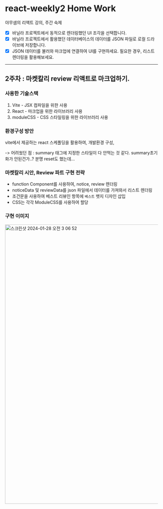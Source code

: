 # react-weekly2 Home Work

야무샘의 리액트 강의, 주간 숙제

- [x] 바닐라 프로젝트에서 동적으로 렌더링했던 UI 조각을 선택합니다.
- [x] 바닐라 프로젝트에서 활용했던 데이터베이스의
      데이터를 JSON 파일로 로컬 드라이브에 저장합니다.
- [x] JSON 데이터를 불러와 마크업에 연결하여 UI를 구현하세요.
      필요한 경우, 리스트 렌더링을 활용해보세요.

---

## 2주차 : 마켓칼리 review 리액트로 마크업하기.

### 사용한 기술스택

1. Vite - JSX 컴파일을 위한 사용
2. React - 마크업을 위한 라이브러리 사용
3. moduleCSS - CSS 스타일링을 위한 라이브러리 사용

### 환경구성 방안

vite에서 제공하는 react 스케폴딩을 활용하여, 개발환경 구성,

-> 어려웠던 점 : summary 태그에 지정한 스타일이 다 안먹는 것 같다. summary초기화가 안된건가..? 분명 reset도 했는데...

### 마켓칼리 시안, Review 파트 구현 전략

- function Component를 사용하여, notice, review 렌더링
- noticeData 및 reviewData를 json 파일에서 데이터를 가져와서 리스트 렌더링
- 조건문을 사용하여 베스트 리뷰인 항목에 `베스트` 뱃지 디자인 삽입
- CSS는 각각 ModuleCSS를 사용하여 할당

### 구현 이미지
<img width="920" alt="스크린샷 2024-01-28 오전 3 06 52" src="https://github.com/clapsheep/react-weekly2/assets/140643716/408fc25c-eea8-4a28-bc68-93e1eda44002">
